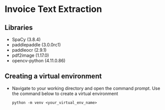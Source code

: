 # Invoice Text Extraction

## Libraries
- SpaCy (3.8.4)
- paddlepaddle (3.0.0rc1)
- paddleocr (2.9.1)
- pdf2image (1.17.0)
- opencv-python (4.11.0.86)

## Creating a virtual environment
- Navigate to your working directory and open the command prompt. Use the command below to create a virtual environment
  ```
  python -m venv <your_virtual_env_name>
  ```
